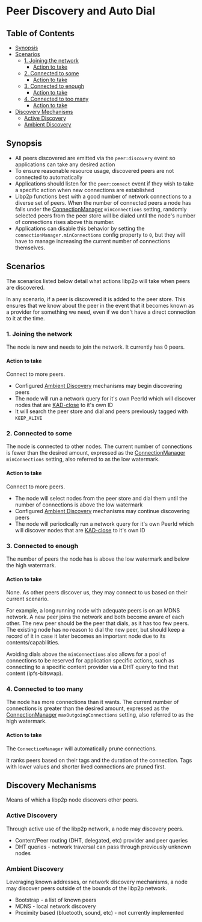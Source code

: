 # Peer Discovery and Auto Dial <!-- omit in toc -->

## Table of Contents <!-- omit in toc -->

- [Synopsis](#synopsis)
- [Scenarios](#scenarios)
  - [1. Joining the network](#1-joining-the-network)
    - [Action to take](#action-to-take)
  - [2. Connected to some](#2-connected-to-some)
    - [Action to take](#action-to-take-1)
  - [3. Connected to enough](#3-connected-to-enough)
    - [Action to take](#action-to-take-2)
  - [4. Connected to too many](#4-connected-to-too-many)
    - [Action to take](#action-to-take-3)
- [Discovery Mechanisms](#discovery-mechanisms)
  - [Active Discovery](#active-discovery)
  - [Ambient Discovery](#ambient-discovery)

## Synopsis

* All peers discovered are emitted via the `peer:discovery` event so applications can take any desired action
* To ensure reasonable resource usage, discovered peers are not connected to automatically
* Applications should listen for the `peer:connect` event if they wish to take a specific action when new connections are established
* Libp2p functions best with a good number of network connections to a diverse set of peers. When the number of connected peers a node has falls under the [ConnectionManager](https://github.com/libp2p/js-libp2p/blob/main/doc/CONFIGURATION.md#configuring-connection-manager) `minConnections` setting, randomly selected peers from the peer store will be dialed until the node's number of connections rises above this number.
* Applications can disable this behavior by setting the `connectionManager.minConnections` config property to `0`, but they will have to manage increasing the current number of connections themselves.

## Scenarios

The scenarios listed below detail what actions libp2p will take when peers are discovered.

In any scenario, if a peer is discovered it is added to the peer store. This ensures that we know about the peer in the event that it becomes known as a provider for something we need, even if we don't have a direct connection to it at the time.

### 1. Joining the network

The node is new and needs to join the network. It currently has 0 peers.

#### Action to take

Connect to more peers.

* Configured [Ambient Discovery](#ambient-discovery) mechanisms may begin discovering peers
* The node will run a network query for it's own PeerId which will discover nodes that are [KAD-close](https://en.wikipedia.org/wiki/Kademlia) to it's own ID
* It will search the peer store and dial and peers previously tagged with `KEEP_ALIVE`

### 2. Connected to some

The node is connected to other nodes. The current number of connections is fewer than the desired amount, expressed as the [ConnectionManager](https://github.com/libp2p/js-libp2p/blob/main/doc/CONFIGURATION.md#configuring-connection-manager) `minConnections` setting, also referred to as the low watermark.

#### Action to take

Connect to more peers.

* The node will select nodes from the peer store and dial them until the number of connections is above the low watermark
* Configured [Ambient Discovery](#ambient-discovery) mechanisms may continue discovering peers
* The node will periodically run a network query for it's own PeerId which will discover nodes that are [KAD-close](https://en.wikipedia.org/wiki/Kademlia) to it's own ID

### 3. Connected to enough

The number of peers the node has is above the low watermark and below the high watermark.

#### Action to take

None. As other peers discover us, they may connect to us based on their current scenario.

For example, a long running node with adequate peers is on an MDNS network. A new peer joins the network and both become aware of each other. The new peer should be the peer that dials, as it has too few peers. The existing node has no reason to dial the new peer, but should keep a record of it in case it later becomes an important node due to its contents/capabilities.

Avoiding dials above the `minConnections` also allows for a pool of connections to be reserved for application specific actions, such as connecting to a specific content provider via a DHT query to find that content (ipfs-bitswap).

### 4. Connected to too many

The node has more connections than it wants. The current number of connections is greater than the desired amount, expressed as the [ConnectionManager](https://github.com/libp2p/js-libp2p/blob/main/doc/CONFIGURATION.md#configuring-connection-manager) `maxOutgoingConnections` setting, also referred to as the high watermark.

#### Action to take

The `ConnectionManager` will automatically prune connections.

It ranks peers based on their tags and the duration of the connection. Tags with lower values and shorter lived connections are pruned first.

## Discovery Mechanisms

Means of which a libp2p node discovers other peers.

### Active Discovery

Through active use of the libp2p network, a node may discovery peers.

* Content/Peer routing (DHT, delegated, etc) provider and peer queries
* DHT queries - network traversal can pass through previously unknown nodes

### Ambient Discovery

Leveraging known addresses, or network discovery mechanisms, a node may discover peers outside of the bounds of the libp2p network.

* Bootstrap - a list of known peers
* MDNS - local network discovery
* Proximity based (bluetooth, sound, etc) - not currently implemented
